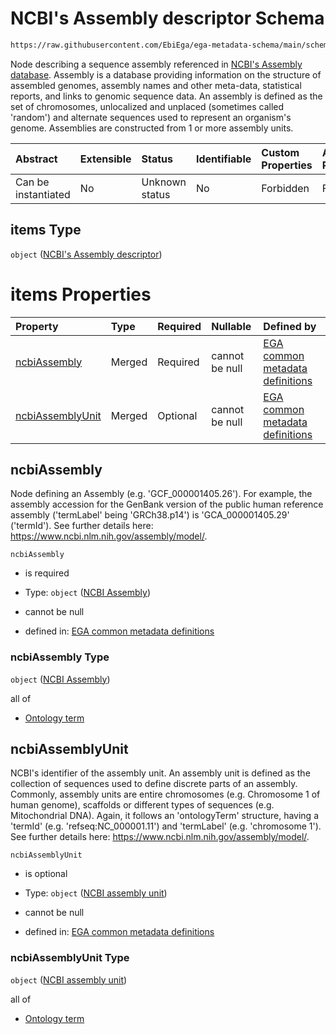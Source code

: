 # NCBI's Assembly descriptor Schema

```txt
https://raw.githubusercontent.com/EbiEga/ega-metadata-schema/main/schemas/EGA.common-definitions.json#/$defs/referenceAlignmentDetails/items
```

Node describing a sequence assembly referenced in [NCBI's Assembly database](https://www.ncbi.nlm.nih.gov/assembly). Assembly is a database providing information on the structure of assembled genomes, assembly names and other meta-data, statistical reports, and links to genomic sequence data. An assembly is defined as the set of chromosomes, unlocalized and unplaced (sometimes called 'random') and alternate sequences used to represent an organism's genome. Assemblies are constructed from 1 or more assembly units.

| Abstract            | Extensible | Status         | Identifiable | Custom Properties | Additional Properties | Access Restrictions | Defined In                                                                                           |
| :------------------ | :--------- | :------------- | :----------- | :---------------- | :-------------------- | :------------------ | :--------------------------------------------------------------------------------------------------- |
| Can be instantiated | No         | Unknown status | No           | Forbidden         | Forbidden             | none                | [EGA.common-definitions.json\*](../../../schemas/EGA.common-definitions.json "open original schema") |

## items Type

`object` ([NCBI's Assembly descriptor](ega-4-defs-ncbis-assembly-descriptor.md))

# items Properties

| Property                              | Type   | Required | Nullable       | Defined by                                                                                                                                                                                                                                                                 |
| :------------------------------------ | :----- | :------- | :------------- | :------------------------------------------------------------------------------------------------------------------------------------------------------------------------------------------------------------------------------------------------------------------------- |
| [ncbiAssembly](#ncbiassembly)         | Merged | Required | cannot be null | [EGA common metadata definitions](ega-4-defs-ncbis-assembly-descriptor-properties-ncbi-assembly.md "https://raw.githubusercontent.com/EbiEga/ega-metadata-schema/main/schemas/EGA.common-definitions.json#/$defs/ncbiAssemblyDescriptor/properties/ncbiAssembly")          |
| [ncbiAssemblyUnit](#ncbiassemblyunit) | Merged | Optional | cannot be null | [EGA common metadata definitions](ega-4-defs-ncbis-assembly-descriptor-properties-ncbi-assembly-unit.md "https://raw.githubusercontent.com/EbiEga/ega-metadata-schema/main/schemas/EGA.common-definitions.json#/$defs/ncbiAssemblyDescriptor/properties/ncbiAssemblyUnit") |

## ncbiAssembly

Node defining an Assembly (e.g. 'GCF\_000001405.26'). For example, the assembly accession for the GenBank version of the public human reference assembly ('termLabel' being 'GRCh38.p14') is 'GCA\_000001405.29' ('termId'). See further details here: <https://www.ncbi.nlm.nih.gov/assembly/model/>.

`ncbiAssembly`

*   is required

*   Type: `object` ([NCBI Assembly](ega-4-defs-ncbis-assembly-descriptor-properties-ncbi-assembly.md))

*   cannot be null

*   defined in: [EGA common metadata definitions](ega-4-defs-ncbis-assembly-descriptor-properties-ncbi-assembly.md "https://raw.githubusercontent.com/EbiEga/ega-metadata-schema/main/schemas/EGA.common-definitions.json#/$defs/ncbiAssemblyDescriptor/properties/ncbiAssembly")

### ncbiAssembly Type

`object` ([NCBI Assembly](ega-4-defs-ncbis-assembly-descriptor-properties-ncbi-assembly.md))

all of

*   [Ontology term](ega-4-defs-ontology-term.md "check type definition")

## ncbiAssemblyUnit

NCBI's identifier of the assembly unit. An assembly unit is defined as the collection of sequences used to define discrete parts of an assembly. Commonly, assembly units are entire chromosomes (e.g. Chromosome 1 of human genome), scaffolds or different types of sequences (e.g. Mitochondrial DNA). Again, it follows an 'ontologyTerm' structure, having a 'termId' (e.g. 'refseq:NC\_000001.11') and 'termLabel' (e.g. 'chromosome 1'). See further details here: <https://www.ncbi.nlm.nih.gov/assembly/model/>.

`ncbiAssemblyUnit`

*   is optional

*   Type: `object` ([NCBI assembly unit](ega-4-defs-ncbis-assembly-descriptor-properties-ncbi-assembly-unit.md))

*   cannot be null

*   defined in: [EGA common metadata definitions](ega-4-defs-ncbis-assembly-descriptor-properties-ncbi-assembly-unit.md "https://raw.githubusercontent.com/EbiEga/ega-metadata-schema/main/schemas/EGA.common-definitions.json#/$defs/ncbiAssemblyDescriptor/properties/ncbiAssemblyUnit")

### ncbiAssemblyUnit Type

`object` ([NCBI assembly unit](ega-4-defs-ncbis-assembly-descriptor-properties-ncbi-assembly-unit.md))

all of

*   [Ontology term](ega-4-defs-ontology-term.md "check type definition")
